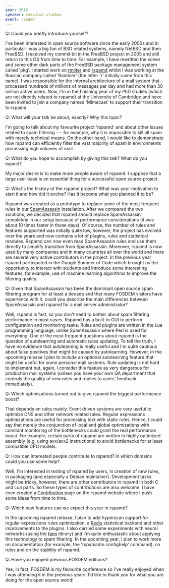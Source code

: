 ```yaml
---
year: 2016
speaker: vsevolod_stakhov 
event: rspamd 
---
```


Q: Could you briefly introduce yourself? 

I've been interested in open source software since the early 2000s and in particular I was a big fan of BSD related systems, namely NetBSD and then FreeBSD. I received my commit bit in the FreeBSD project in 2005 and still return to this OS from time to time. For example, I have rewritten the solver and some other dark parts of the FreeBSD package management system called 'pkg'. I started work on [rmilter](https://github.com/vstakhov/rmilter) and [rspamd](https://rspamd.com/) whilst I was working at the Russian company called 'Rambler' (the letter 'r' initially came from this name). I was responsible for the internal architecture of a mail system that processed hundreds of millions of messages per day and had more than 30 million active users. Now, I'm in the finishing year of my PhD studies (which are not directly related to rspamd) at the University of Cambridge and have been invited to join a company named 'Mimecast' to support their transition to rspamd.

Q: What will your talk be about, exactly? Why this topic?

I'm going to talk about my favourite project 'rspamd' and about other issues related to spam filtering --- for example, why it is impossible to kill all spam with merely technical means. On the other hand, I would like to demonstrate how rspamd can efficiently filter the vast majority of spam in environments processing high volumes of mail.

Q: What do you hope to accomplish by giving this talk? What do you expect?

My major desire is to make more people aware of rspamd. I suppose that a large user base is an essential thing for a successful open source project.

Q: What's the history of the rspamd project? What was your motivation to start it and how did it evolve? Has it become what you planned it to be?

Rspamd was created as a prototype to replace some of the most frequent rules in our [SpamAssassin](http://spamassassin.apache.org/) installation. After we compared the two solutions, we decided that rspamd should replace SpamAssassin completely in our setup because of performance considerations (it was about 10 times faster in those days). Of course, the number of rules and features supported was initially quite low, however, the project has evolved over the years and now contains a lot of plugins, rules and statistical modules. Rspamd can now even read SpamAssassin rules and use them directly to simplify transition from SpamAssassin. Moreover, rspamd is now used by many companies and in many countries all over the world and there are several very active contributors in the project. In the previous year rspamd participated in the Google Summer of Code which brought us the opportunity to interact with students and introduce some interesting features, for example, use of machine learning algorithms to improve the filtering quality.

Q: Given that SpamAssassin has been the dominant open source spam filtering program for at least a decade and that many FOSDEM visitors have experience with it, could you describe the main differences between SpamAssassin and rspamd for a mail server administrator?

Well, rspamd is fast, so you don't need to bother about spam filtering performance in most cases. Rspamd has a built-in GUI to perform configuration and monitoring tasks. Rules and plugins are written in the Lua programming language, unlike SpamAssassin where Perl is used for everything. One of the most frequent questions about rspamd is the question of autolearning and automatic rules updating. To tell the truth, I have no evidence that autolearning is really useful and I'm quite cautious about false positives that might be caused by autolearning. However, in the upcoming release I plan to include an optional autolearning feature that might be useful for some personal mail systems. Rule updating is not hard to implement but, again, I consider this feature as very dangerous for production mail systems (unless you have your own QA department that controls the quality of new rules and replies to users' feedback immediately).

Q: Which optimizations turned out to give rspamd the biggest performance boost?

That depends on rules mainly. Event driven systems are very useful to optimize DNS and other network related rules. Regular expressions optimizations are useful for processing text with static rules. Hence, I could say that merely the conjunction of local and global optimizations with constant monitoring of the bottlenecks could grant the real performance boost. For example, certain parts of rspamd are written in highly optimized assembly (e.g. using avx/avx2 instructions) to avoid bottlenecks for at least compatible CPU models.

Q: How can interested people contribute to rspamd? In which domains could you use some help?

Well, I'm interested in testing of rspamd by users, in creation of new rules, in packaging (and especially a Debian maintainer). Development tasks might be tricky, however, there are other contributors in rspamd in both C and Lua parts. So these types of contributions are also welcome. I have even created a [Contribution](https://rspamd.com/contribution.html) page on the rspamd website where I push some ideas from time to time.

Q: Which new features can we expect this year in rspamd?

In the upcoming rspamd release, I plan to add hyperscan support for regular expressions rules optimization, a [Redis](http://redis.io/) statistical backend and other improvements to the plugins. I also carried some experiments with neural networks (using the [fann](http://leenissen.dk/fann/wp/) library) and I'm quite enthusiastic about applying this technology to spam filtering. In the upcoming year, I plan to work more on documentation (for example, the 'rspamadm confighelp' command), on rules and on the stability of rspamd.

Q: Have you enjoyed previous FOSDEM editions?

Yes, in fact, FOSDEM is my favourite conference so I've really enjoyed when I was attending it in the previous years. I'd like to thank you for what you are doing for the open source world!

